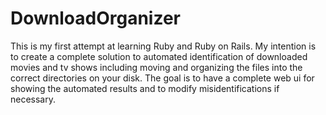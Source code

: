 DownloadOrganizer
=================

This is my first attempt at learning Ruby and Ruby on Rails. My intention is to create a complete solution to automated identification of downloaded movies and tv shows including moving and organizing the files into the correct directories on your disk. The goal is to have a complete web ui for showing the automated results and to modify misidentifications if necessary.
